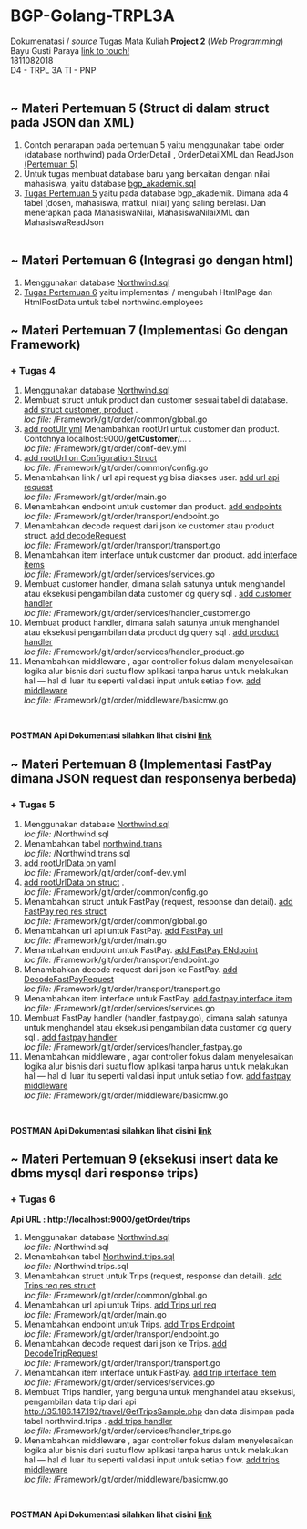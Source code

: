# BGP-Golang-TRPL3A 

Dokumenatasi / *source* Tugas Mata Kuliah **Project 2** (*Web Programming*)\
Bayu Gusti Paraya [link to touch!](http://itsbabay.xyz/)\
1811082018\
D4 - TRPL 3A
TI - PNP
<br><br>

## ~ Materi Pertemuan 5  (Struct di dalam struct pada JSON dan XML)
1. Contoh penarapan pada pertemuan 5 yaitu menggunakan tabel order (database northwind) pada OrderDetail , OrderDetailXML dan ReadJson [(Pertemuan 5)](https://github.com/bayugustiparaya/BGP-Golang-TRPL3A/commit/4e733374b8703b9cc9ae030853c24b4a4021588c)
2. Untuk tugas membuat database baru yang berkaitan dengan nilai mahasiswa, yaitu database [bgp_akademik.sql](https://github.com/bayugustiparaya/BGP-Golang-TRPL3A/commit/88190654e62a27e54de25fbb40cc562cf9a5c851)
3. [Tugas Pertemuan 5](https://github.com/bayugustiparaya/BGP-Golang-TRPL3A/commit/b38588cf24472da5e691016260bdd24458ed8a82) yaitu pada database bgp_akademik. Dimana ada 4 tabel (dosen, mahasiswa, matkul, nilai) yang saling berelasi. Dan menerapkan pada MahasiswaNilai, MahasiswaNilaiXML dan MahasiswaReadJson
<br><br>

## ~ Materi Pertemuan 6  (Integrasi go dengan html)
1. Menggunakan database [Northwind.sql](https://github.com/bayugustiparaya/BGP-Golang-TRPL3A/commit/88190654e62a27e54de25fbb40cc562cf9a5c851)
2. [Tugas Pertemuan 6](https://github.com/bayugustiparaya/BGP-Golang-TRPL3A/commit/07c33a79d821f728f08fff4e8c8666093ff6077b) yaitu implementasi / mengubah HtmlPage dan HtmlPostData untuk tabel northwind.employees 

## ~ Materi Pertemuan 7  (Implementasi Go dengan Framework)
### + Tugas 4
1. Menggunakan database [Northwind.sql](https://github.com/bayugustiparaya/BGP-Golang-TRPL3A/commit/88190654e62a27e54de25fbb40cc562cf9a5c851)
2. Membuat struct untuk product dan customer sesuai tabel di database. [add struct customer, product](https://github.com/bayugustiparaya/BGP-Golang-TRPL3A/commit/7a2eab3f256de187879f8251c88904b750958ece) . <br>_loc file:_ /Framework/git/order/common/global.go
3. [add rootUlr yml](Framework/git/order/common/global.go) Menambahkan rootUrl untuk customer dan product. Contohnya localhost:9000/__getCustomer__/... . <br>_loc file:_ /Framework/git/order/conf-dev.yml
4. [add rootUrl on Configuration Struct](https://github.com/bayugustiparaya/BGP-Golang-TRPL3A/commit/e766359d4969e878d463f6e3b8593f4c5555dedf) <br>_loc file:_ /Framework/git/order/common/config.go
5. Menambahkan link / url api request yg bisa diakses user. [add url api request](https://github.com/bayugustiparaya/BGP-Golang-TRPL3A/commit/da7899897d834fb2a7d1fc8af17d2586ba9a01f7) <br>_loc file:_ /Framework/git/order/main.go
6. Menambahkan endpoint untuk customer dan product. [add endpoints](https://github.com/bayugustiparaya/BGP-Golang-TRPL3A/commit/5ea0d4dc40b8c9e58225de59cb4090c4b54ae7b6) <br>_loc file:_ /Framework/git/order/transport/endpoint.go
7. Menambahkan decode request dari json ke customer atau product struct. [add decodeRequest](https://github.com/bayugustiparaya/BGP-Golang-TRPL3A/commit/d5d3d3bac0c007398b1c5fc6a51afd8a811e4f19) <br>_loc file:_ /Framework/git/order/transport/transport.go
8. Menambahkan item interface untuk customer dan product. [add interface items](https://github.com/bayugustiparaya/BGP-Golang-TRPL3A/commit/6137c9e3f6b712a08d5c287f3c6b9d0ec1bd2f2c) <br>_loc file:_ /Framework/git/order/services/services.go
9. Membuat customer handler, dimana salah satunya untuk menghandel atau eksekusi pengambilan data customer dg query sql . [add customer handler](https://github.com/bayugustiparaya/BGP-Golang-TRPL3A/commit/c8247cbb4485bf1024ac67be78fe32464317adcb) <br>_loc file:_ /Framework/git/order/services/handler_customer.go
10. Membuat product handler, dimana salah satunya untuk menghandel atau eksekusi pengambilan data product dg query sql . [add product handler](https://github.com/bayugustiparaya/BGP-Golang-TRPL3A/commit/a681c8243d2698c2f46250cbb5345512997553a0) <br>_loc file:_ /Framework/git/order/services/handler_product.go
11. Menambahkan middleware , agar controller fokus dalam menyelesaikan logika alur bisnis dari suatu flow aplikasi tanpa harus untuk melakukan hal — hal di luar itu seperti validasi input untuk setiap flow. [add middleware ](https://github.com/bayugustiparaya/BGP-Golang-TRPL3A/commit/7eef7f7fc35ad5040aa5300363fd1b8d77a9aa76) <br>_loc file:_ /Framework/git/order/middleware/basicmw.go
<br>

__POSTMAN Api Dokumentasi silahkan lihat disini [link](https://documenter.getpostman.com/view/7157328/TVYF8Jsh/)__
<br>
## ~ Materi Pertemuan 8  (Implementasi FastPay dimana JSON request dan responsenya berbeda)
### + Tugas 5
1. Menggunakan database [Northwind.sql](https://github.com/bayugustiparaya/BGP-Golang-TRPL3A/commit/88190654e62a27e54de25fbb40cc562cf9a5c851) <br>_loc file:_ /Northwind.sql
2. Menambahkan tabel [northwind.trans](https://github.com/bayugustiparaya/BGP-Golang-TRPL3A/commit/98ecf6351801e2f216ff91f5bd651d1c32d31605) <br>_loc file:_ /Northwind.trans.sql
3. [add rootUrlData on yaml](https://github.com/bayugustiparaya/BGP-Golang-TRPL3A/commit/69cc1708379fc58d5d1f90ac873c548c936bf63e) <br>_loc file:_ /Framework/git/order/conf-dev.yml
4. [add rootUrlData on struct](https://github.com/bayugustiparaya/BGP-Golang-TRPL3A/commit/e21c3d4496db039020956d2d2c68975688d7f8fe) . <br>_loc file:_ /Framework/git/order/common/config.go
5. Menambahkan struct untuk FastPay (request, response dan detail). [add FastPay req res struct](https://github.com/bayugustiparaya/BGP-Golang-TRPL3A/commit/607b3d8071f8e2aab1d2a01f9e5c0d09385fd412) <br>_loc file:_ /Framework/git/order/common/global.go
6. Menambahkan url api untuk FastPay. [add FastPay url](https://github.com/bayugustiparaya/BGP-Golang-TRPL3A/commit/0d5ecf73ab4cffdc809695a7f8486bfca7fe1fba) <br>_loc file:_ /Framework/git/order/main.go
7. Menambahkan endpoint untuk FastPay. [add FastPay ENdpoint](https://github.com/bayugustiparaya/BGP-Golang-TRPL3A/commit/e8b49bda83d7dee893e9610835f385e7e4bb4149) <br>_loc file:_ /Framework/git/order/transport/endpoint.go
8. Menambahkan decode request dari json ke FastPay. [add DecodeFastPayRequest](https://github.com/bayugustiparaya/BGP-Golang-TRPL3A/commit/4835f16010e4d8937d8579cb2ba2ee4ef382eb62) <br>_loc file:_ /Framework/git/order/transport/transport.go
9. Menambahkan item interface untuk FastPay. [add fastpay interface item](https://github.com/bayugustiparaya/BGP-Golang-TRPL3A/commit/0f03623934a1630c6c25bbfdbc91dcb3c17756a6) <br>_loc file:_ /Framework/git/order/services/services.go
10. Membuat FastPay handler (handler_fastpay.go), dimana salah satunya untuk menghandel atau eksekusi pengambilan data customer dg query sql . [add fastpay handler](https://github.com/bayugustiparaya/BGP-Golang-TRPL3A/commit/ee49cd58a3dccd377dc80b148ba002fa421bffe4) <br>_loc file:_ /Framework/git/order/services/handler_fastpay.go
11. Menambahkan middleware , agar controller fokus dalam menyelesaikan logika alur bisnis dari suatu flow aplikasi tanpa harus untuk melakukan hal — hal di luar itu seperti validasi input untuk setiap flow. [add fastpay middleware](https://github.com/bayugustiparaya/BGP-Golang-TRPL3A/commit/e3be241522566ce129c8d35ce1927f5c142d426a) <br>_loc file:_ /Framework/git/order/middleware/basicmw.go
<br>

__POSTMAN Api Dokumentasi silahkan lihat disini [link](https://documenter.getpostman.com/view/7157328/TVYF8Jsh/)__
<br>
## ~ Materi Pertemuan 9  (eksekusi insert data ke dbms mysql dari response trips)
### + Tugas 6
__Api URL : http://localhost:9000/getOrder/trips__
<br>

1. Menggunakan database [Northwind.sql](https://github.com/bayugustiparaya/BGP-Golang-TRPL3A/commit/88190654e62a27e54de25fbb40cc562cf9a5c851) <br>_loc file:_ /Northwind.sql
2. Menambahkan tabel [Northwind.trips.sql](https://github.com/bayugustiparaya/BGP-Golang-TRPL3A/commit/69953b9cb986f0680ec6daf74226ccb9c06a05db) <br>_loc file:_ /Northwind.trips.sql
3. Menambahkan struct untuk Trips (request, response dan detail). [add Trips req res struct](https://github.com/bayugustiparaya/BGP-Golang-TRPL3A/commit/0b5fd647860302fb68e8ac406388bcdde0a601e0) <br>_loc file:_ /Framework/git/order/common/global.go
4. Menambahkan url api untuk Trips. [add Trips url req](https://github.com/bayugustiparaya/BGP-Golang-TRPL3A/commit/05c9567492f83fa5874492987bd8d1c4b1430a9c) <br>_loc file:_ /Framework/git/order/main.go
5. Menambahkan endpoint untuk Trips. [add Trips Endpoint](https://github.com/bayugustiparaya/BGP-Golang-TRPL3A/commit/ae8201e015c0a1ec19de5d27bbf5d177f5aa5990) <br>_loc file:_ /Framework/git/order/transport/endpoint.go
6. Menambahkan decode request dari json ke Trips. [add DecodeTripRequest](https://github.com/bayugustiparaya/BGP-Golang-TRPL3A/commit/11b14ba1307cf2ba32ec86a4f206d96fd45a7105) <br>_loc file:_ /Framework/git/order/transport/transport.go
7. Menambahkan item interface untuk FastPay. [add trip interface item](https://github.com/bayugustiparaya/BGP-Golang-TRPL3A/commit/47db5f09904c5d0ca67d8d2c18c2716e3c3910d6) <br>_loc file:_ /Framework/git/order/services/services.go
8. Membuat Trips handler, yang berguna untuk menghandel atau eksekusi, pengambilan data trip dari api http://35.186.147.192/travel/GetTripsSample.php dan data disimpan pada tabel northwind.trips . [add trips handler](https://github.com/bayugustiparaya/BGP-Golang-TRPL3A/commit/ea679782489446be6ef1775681bd34dcf0f52479) <br>_loc file:_ /Framework/git/order/services/handler_trips.go
9. Menambahkan middleware , agar controller fokus dalam menyelesaikan logika alur bisnis dari suatu flow aplikasi tanpa harus untuk melakukan hal — hal di luar itu seperti validasi input untuk setiap flow. [add trips middleware](https://github.com/bayugustiparaya/BGP-Golang-TRPL3A/commit/2c9bed01b54d5c4c71b3bc015011ef2941618563) <br>_loc file:_ /Framework/git/order/middleware/basicmw.go
<br>

__POSTMAN Api Dokumentasi silahkan lihat disini [link](https://documenter.getpostman.com/view/7157328/TVYF8Jsh/#a4428df5-4372-4c8f-b1fe-7fc6552d5b65)__
<br>